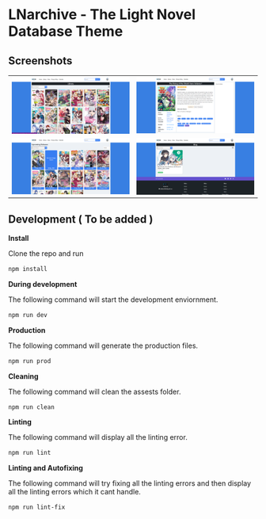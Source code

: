# LNarchive - The Light Novel Database Theme

## Screenshots
<table>
  <tr>
    <td><img src="static/screenshots/archive.png" alt="Archive Image" width="400"></td>
    <td><img src="static/screenshots/novel.png" alt="Novel Image" width="400"></td>
  </tr>
  <tr>
    <td><img src="static/screenshots/calender.png" alt="Calender Image" width="400"></td>
    <td><img src="static/screenshots/blog.png" alt="Blog Image" width="400"></td>
  </tr>
</table>

## Development ( To be added )

**Install**

Clone the repo and run

```bash
npm install
```

**During development**

The following command will start the development enviornment.

```bash
npm run dev
```

**Production**

The following command will generate the production files.

```bash
npm run prod
```

**Cleaning**

The following command will clean the assests folder.

```bash
npm run clean
```

**Linting**

The following command will display all the linting error.

```bash
npm run lint
```

**Linting and Autofixing**

The following command will try fixing all the linting errors and then display all the linting errors which it cant handle.

```bash
npm run lint-fix
```